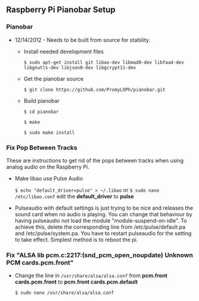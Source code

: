 ## Raspberry Pi Pianobar Setup

### Pianobar

* 12/14/2012 - Needs to be built from source for stability.
	* Install needed development files

		`$ sudo apt-get install git libao-dev libmad0-dev libfaad-dev libgnutls-dev libjson0-dev libgcrypt11-dev`
	* Get the pianobar source
		
		`$ git clone https://github.com/PromyLOPh/pianobar.git`
	
	* Build pianobar

		`$ cd pianobar`
		
		`$ make`
		
		`$ sudo make install`

### Fix Pop Between Tracks

These are instructions to get rid of the pops between tracks when using analog audio on the Raspberry Pi.

* Make libao use Pulse Audio

	`$ echo "default_driver=pulse" > ~/.libao`
or
	`$ sudo nano /etc/libao.conf` edit the **default_driver** to **pulse**

* Pulseaudio with default settings is just trying to be nice and releases the sound card when no audio is
playing. You can change that behaviour by having pulseaudio not load the module "module-suspend-on-idle".
To achieve this, delete the corresponding line from /etc/pulse/default.pa and /etc/pulse/system.pa.
You have to restart pulseaudio for the setting to take effect. Simplest method is to reboot the pi.

### Fix "ALSA lib pcm.c:2217:(snd_pcm_open_noupdate) Unknown PCM cards.pcm.front"

* Change the line in `/usr/share/alsa/alsa.conf` from **pcm.front cards.pcm.front** to **pcm.front cards.pcm.default**

	`$ sudo nano /usr/share/alsa/alsa.conf`
